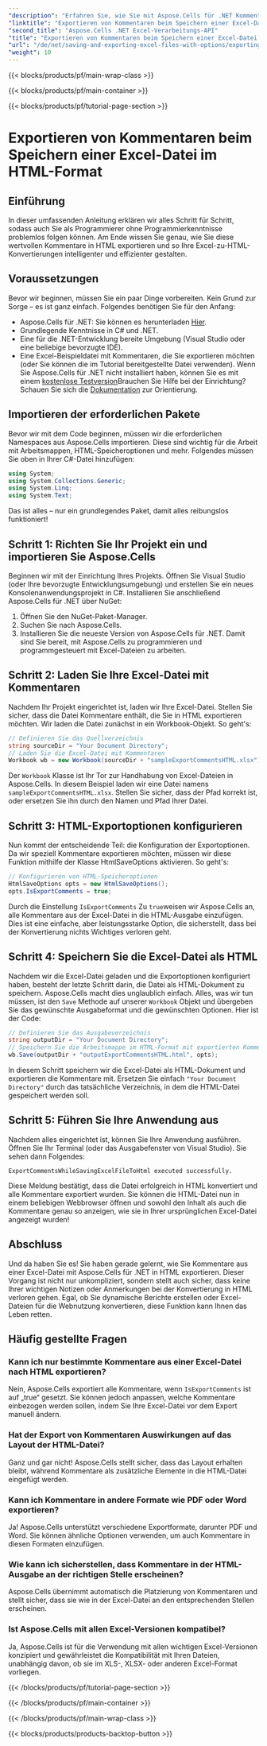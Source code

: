 ```yaml
---
"description": "Erfahren Sie, wie Sie mit Aspose.Cells für .NET Kommentare beim Speichern von Excel-Dateien in HTML einfach exportieren. Folgen Sie dieser Schritt-für-Schritt-Anleitung, um Anmerkungen beizubehalten."
"linktitle": "Exportieren von Kommentaren beim Speichern einer Excel-Datei im HTML-Format"
"second_title": "Aspose.Cells .NET Excel-Verarbeitungs-API"
"title": "Exportieren von Kommentaren beim Speichern einer Excel-Datei im HTML-Format"
"url": "/de/net/saving-and-exporting-excel-files-with-options/exporting-comments/"
"weight": 10
---
```


{{< blocks/products/pf/main-wrap-class >}}

{{< blocks/products/pf/main-container >}}

{{< blocks/products/pf/tutorial-page-section >}}

# Exportieren von Kommentaren beim Speichern einer Excel-Datei im HTML-Format

## Einführung
In dieser umfassenden Anleitung erklären wir alles Schritt für Schritt, sodass auch Sie als Programmierer ohne Programmierkenntnisse problemlos folgen können. Am Ende wissen Sie genau, wie Sie diese wertvollen Kommentare in HTML exportieren und so Ihre Excel-zu-HTML-Konvertierungen intelligenter und effizienter gestalten.
## Voraussetzungen
Bevor wir beginnen, müssen Sie ein paar Dinge vorbereiten. Kein Grund zur Sorge – es ist ganz einfach. Folgendes benötigen Sie für den Anfang:
- Aspose.Cells für .NET: Sie können es herunterladen [Hier](https://releases.aspose.com/cells/net/).
- Grundlegende Kenntnisse in C# und .NET.
- Eine für die .NET-Entwicklung bereite Umgebung (Visual Studio oder eine beliebige bevorzugte IDE).
- Eine Excel-Beispieldatei mit Kommentaren, die Sie exportieren möchten (oder Sie können die im Tutorial bereitgestellte Datei verwenden).
Wenn Sie Aspose.Cells für .NET nicht installiert haben, können Sie es mit einem [kostenlose Testversion](https://releases.aspose.com/)Brauchen Sie Hilfe bei der Einrichtung? Schauen Sie sich die [Dokumentation](https://reference.aspose.com/cells/net/) zur Orientierung.
## Importieren der erforderlichen Pakete
Bevor wir mit dem Code beginnen, müssen wir die erforderlichen Namespaces aus Aspose.Cells importieren. Diese sind wichtig für die Arbeit mit Arbeitsmappen, HTML-Speicheroptionen und mehr. Folgendes müssen Sie oben in Ihrer C#-Datei hinzufügen:
```csharp
using System;
using System.Collections.Generic;
using System.Linq;
using System.Text;
```
Das ist alles – nur ein grundlegendes Paket, damit alles reibungslos funktioniert!
## Schritt 1: Richten Sie Ihr Projekt ein und importieren Sie Aspose.Cells
Beginnen wir mit der Einrichtung Ihres Projekts. Öffnen Sie Visual Studio (oder Ihre bevorzugte Entwicklungsumgebung) und erstellen Sie ein neues Konsolenanwendungsprojekt in C#. Installieren Sie anschließend Aspose.Cells für .NET über NuGet:
1. Öffnen Sie den NuGet-Paket-Manager.
2. Suchen Sie nach Aspose.Cells.
3. Installieren Sie die neueste Version von Aspose.Cells für .NET.
Damit sind Sie bereit, mit Aspose.Cells zu programmieren und programmgesteuert mit Excel-Dateien zu arbeiten.
## Schritt 2: Laden Sie Ihre Excel-Datei mit Kommentaren
Nachdem Ihr Projekt eingerichtet ist, laden wir Ihre Excel-Datei. Stellen Sie sicher, dass die Datei Kommentare enthält, die Sie in HTML exportieren möchten. Wir laden die Datei zunächst in ein Workbook-Objekt.
So geht's:
```csharp
// Definieren Sie das Quellverzeichnis
string sourceDir = "Your Document Directory";
// Laden Sie die Excel-Datei mit Kommentaren
Workbook wb = new Workbook(sourceDir + "sampleExportCommentsHTML.xlsx");
```
Der `Workbook` Klasse ist Ihr Tor zur Handhabung von Excel-Dateien in Aspose.Cells. In diesem Beispiel laden wir eine Datei namens `sampleExportCommentsHTML.xlsx`. Stellen Sie sicher, dass der Pfad korrekt ist, oder ersetzen Sie ihn durch den Namen und Pfad Ihrer Datei.
## Schritt 3: HTML-Exportoptionen konfigurieren
Nun kommt der entscheidende Teil: die Konfiguration der Exportoptionen. Da wir speziell Kommentare exportieren möchten, müssen wir diese Funktion mithilfe der Klasse HtmlSaveOptions aktivieren.
So geht's:
```csharp
// Konfigurieren von HTML-Speicheroptionen
HtmlSaveOptions opts = new HtmlSaveOptions();
opts.IsExportComments = true;
```
Durch die Einstellung `IsExportComments` Zu `true`weisen wir Aspose.Cells an, alle Kommentare aus der Excel-Datei in die HTML-Ausgabe einzufügen. Dies ist eine einfache, aber leistungsstarke Option, die sicherstellt, dass bei der Konvertierung nichts Wichtiges verloren geht.
## Schritt 4: Speichern Sie die Excel-Datei als HTML
Nachdem wir die Excel-Datei geladen und die Exportoptionen konfiguriert haben, besteht der letzte Schritt darin, die Datei als HTML-Dokument zu speichern. Aspose.Cells macht dies unglaublich einfach. Alles, was wir tun müssen, ist den `Save` Methode auf unserer `Workbook` Objekt und übergeben Sie das gewünschte Ausgabeformat und die gewünschten Optionen.
Hier ist der Code:
```csharp
// Definieren Sie das Ausgabeverzeichnis
string outputDir = "Your Document Directory";
// Speichern Sie die Arbeitsmappe im HTML-Format mit exportierten Kommentaren
wb.Save(outputDir + "outputExportCommentsHTML.html", opts);
```
In diesem Schritt speichern wir die Excel-Datei als HTML-Dokument und exportieren die Kommentare mit. Ersetzen Sie einfach `"Your Document Directory"` durch das tatsächliche Verzeichnis, in dem die HTML-Datei gespeichert werden soll.
## Schritt 5: Führen Sie Ihre Anwendung aus
Nachdem alles eingerichtet ist, können Sie Ihre Anwendung ausführen. Öffnen Sie Ihr Terminal (oder das Ausgabefenster von Visual Studio). Sie sehen dann Folgendes:
```plaintext
ExportCommentsWhileSavingExcelFileToHtml executed successfully.
```
Diese Meldung bestätigt, dass die Datei erfolgreich in HTML konvertiert und alle Kommentare exportiert wurden. Sie können die HTML-Datei nun in einem beliebigen Webbrowser öffnen und sowohl den Inhalt als auch die Kommentare genau so anzeigen, wie sie in Ihrer ursprünglichen Excel-Datei angezeigt wurden!
## Abschluss
Und da haben Sie es! Sie haben gerade gelernt, wie Sie Kommentare aus einer Excel-Datei mit Aspose.Cells für .NET in HTML exportieren. Dieser Vorgang ist nicht nur unkompliziert, sondern stellt auch sicher, dass keine Ihrer wichtigen Notizen oder Anmerkungen bei der Konvertierung in HTML verloren gehen. Egal, ob Sie dynamische Berichte erstellen oder Excel-Dateien für die Webnutzung konvertieren, diese Funktion kann Ihnen das Leben retten.
## Häufig gestellte Fragen
### Kann ich nur bestimmte Kommentare aus einer Excel-Datei nach HTML exportieren?  
Nein, Aspose.Cells exportiert alle Kommentare, wenn `IsExportComments` ist auf „true“ gesetzt. Sie können jedoch anpassen, welche Kommentare einbezogen werden sollen, indem Sie Ihre Excel-Datei vor dem Export manuell ändern.
### Hat der Export von Kommentaren Auswirkungen auf das Layout der HTML-Datei?  
Ganz und gar nicht! Aspose.Cells stellt sicher, dass das Layout erhalten bleibt, während Kommentare als zusätzliche Elemente in die HTML-Datei eingefügt werden.
### Kann ich Kommentare in andere Formate wie PDF oder Word exportieren?  
Ja! Aspose.Cells unterstützt verschiedene Exportformate, darunter PDF und Word. Sie können ähnliche Optionen verwenden, um auch Kommentare in diesen Formaten einzufügen.
### Wie kann ich sicherstellen, dass Kommentare in der HTML-Ausgabe an der richtigen Stelle erscheinen?  
Aspose.Cells übernimmt automatisch die Platzierung von Kommentaren und stellt sicher, dass sie wie in der Excel-Datei an den entsprechenden Stellen erscheinen.
### Ist Aspose.Cells mit allen Excel-Versionen kompatibel?  
Ja, Aspose.Cells ist für die Verwendung mit allen wichtigen Excel-Versionen konzipiert und gewährleistet die Kompatibilität mit Ihren Dateien, unabhängig davon, ob sie im XLS-, XLSX- oder anderen Excel-Format vorliegen.

{{< /blocks/products/pf/tutorial-page-section >}}

{{< /blocks/products/pf/main-container >}}

{{< /blocks/products/pf/main-wrap-class >}}

{{< blocks/products/products-backtop-button >}}